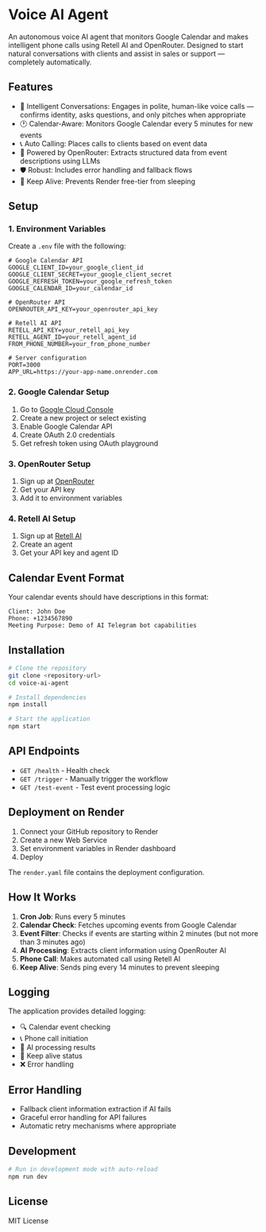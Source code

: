 # Voice AI Agent

An autonomous voice AI agent that monitors Google Calendar and makes intelligent phone calls using Retell AI and OpenRouter. Designed to start natural conversations with clients and assist in sales or support — completely automatically.

## Features

- 🧠 Intelligent Conversations: Engages in polite, human-like voice calls — confirms identity, asks questions, and only pitches when appropriate
- 🕐 Calendar-Aware: Monitors Google Calendar every 5 minutes for new events
- 📞 Auto Calling: Places calls to clients based on event data
- 🤖 Powered by OpenRouter: Extracts structured data from event descriptions using LLMs
- 🛡️ Robust: Includes error handling and fallback flows
- 💓 Keep Alive: Prevents Render free-tier from sleeping

## Setup

### 1. Environment Variables

Create a `.env` file with the following:

```env
# Google Calendar API
GOOGLE_CLIENT_ID=your_google_client_id
GOOGLE_CLIENT_SECRET=your_google_client_secret
GOOGLE_REFRESH_TOKEN=your_google_refresh_token
GOOGLE_CALENDAR_ID=your_calendar_id

# OpenRouter API
OPENROUTER_API_KEY=your_openrouter_api_key

# Retell AI API
RETELL_API_KEY=your_retell_api_key
RETELL_AGENT_ID=your_retell_agent_id
FROM_PHONE_NUMBER=your_from_phone_number

# Server configuration
PORT=3000
APP_URL=https://your-app-name.onrender.com

```

### 2. Google Calendar Setup

1. Go to [Google Cloud Console](https://console.cloud.google.com/)
2. Create a new project or select existing
3. Enable Google Calendar API
4. Create OAuth 2.0 credentials
5. Get refresh token using OAuth playground

### 3. OpenRouter Setup

1. Sign up at [OpenRouter](https://openrouter.ai/)
2. Get your API key
3. Add it to environment variables

### 4. Retell AI Setup

1. Sign up at [Retell AI](https://retellai.com/)
2. Create an agent
3. Get your API key and agent ID

## Calendar Event Format

Your calendar events should have descriptions in this format:

```
Client: John Doe
Phone: +1234567890
Meeting Purpose: Demo of AI Telegram bot capabilities
```

## Installation

```bash
# Clone the repository
git clone <repository-url>
cd voice-ai-agent

# Install dependencies
npm install

# Start the application
npm start
```

## API Endpoints

- `GET /health` - Health check
- `GET /trigger` - Manually trigger the workflow
- `GET /test-event` - Test event processing logic

## Deployment on Render

1. Connect your GitHub repository to Render
2. Create a new Web Service
3. Set environment variables in Render dashboard
4. Deploy

The `render.yaml` file contains the deployment configuration.

## How It Works

1. **Cron Job**: Runs every 5 minutes
2. **Calendar Check**: Fetches upcoming events from Google Calendar
3. **Event Filter**: Checks if events are starting within 2 minutes (but not more than 3 minutes ago)
4. **AI Processing**: Extracts client information using OpenRouter AI
5. **Phone Call**: Makes automated call using Retell AI
6. **Keep Alive**: Sends ping every 14 minutes to prevent sleeping

## Logging

The application provides detailed logging:

- 🔍 Calendar event checking
- 📞 Phone call initiation
- 🤖 AI processing results
- 💓 Keep alive status
- ❌ Error handling

## Error Handling

- Fallback client information extraction if AI fails
- Graceful error handling for API failures
- Automatic retry mechanisms where appropriate

## Development

```bash
# Run in development mode with auto-reload
npm run dev
```

## License

MIT License
